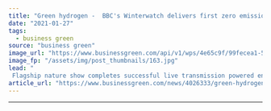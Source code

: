 ```yaml
---
title: "Green hydrogen -  BBC's Winterwatch delivers first zero emission broadcast"
date: "2021-01-27"
tags: 
  - business green
source: "business green"
image_url: "https://www.businessgreen.com/api/v1/wps/4e65c9f/99fecea1-57d4-4e3b-af90-05b25e0a556e/3/21855250-high-res-winterwatch-2021-185x114.jpg"
image_fp: "/assets/img/post_thumbnails/163.jpg"
lead: "
 Flagship nature show completes successful live transmission powered entirely by green hydrogen fuel and energy saving batteries ..."
article_url: "https://www.businessgreen.com/news/4026333/green-hydrogen-bbc-winterwatch-delivers-zero-emission-broadcast"
---
```


---
